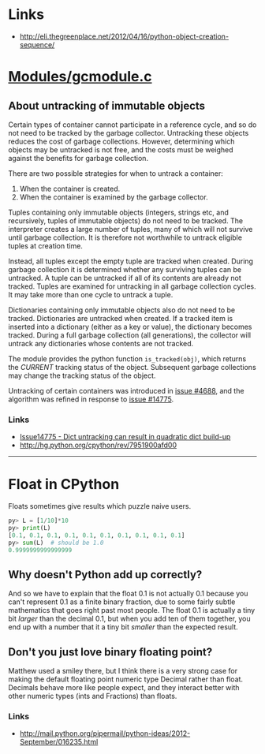 # Links

* http://eli.thegreenplace.net/2012/04/16/python-object-creation-sequence/

# [Modules/gcmodule.c](http://hg.python.org/cpython/file/tip/Modules/gcmodule.c)

## About untracking of immutable objects

Certain types of container cannot participate in a reference cycle, and
so do not need to be tracked by the garbage collector. Untracking these
objects reduces the cost of garbage collections. However, determining
which objects may be untracked is not free, and the costs must be
weighed against the benefits for garbage collection.

There are two possible strategies for when to untrack a container:

1. When the container is created.
2. When the container is examined by the garbage collector.

Tuples containing only immutable objects (integers, strings etc, and
recursively, tuples of immutable objects) do not need to be tracked.
The interpreter creates a large number of tuples, many of which will
not survive until garbage collection. It is therefore not worthwhile
to untrack eligible tuples at creation time.

Instead, all tuples except the empty tuple are tracked when created.
During garbage collection it is determined whether any surviving tuples
can be untracked. A tuple can be untracked if all of its contents are
already not tracked. Tuples are examined for untracking in all garbage
collection cycles. It may take more than one cycle to untrack a tuple.

Dictionaries containing only immutable objects also do not need to be
tracked. Dictionaries are untracked when created. If a tracked item is
inserted into a dictionary (either as a key or value), the dictionary
becomes tracked. During a full garbage collection (all generations),
the collector will untrack any dictionaries whose contents are not
tracked.

The module provides the python function `is_tracked(obj)`, which returns
the *CURRENT* tracking status of the object. Subsequent garbage
collections may change the tracking status of the object.

Untracking of certain containers was introduced in
[issue #4688](http://bugs.python.org/issue4688), and the algorithm was refined
in response to [issue #14775](http://bugs.python.org/issue14775).

### Links

* [Issue14775 - Dict untracking can result in quadratic dict build-up](http://bugs.python.org/issue14775)
* http://hg.python.org/cpython/rev/7951900afd00

---

# Float in CPython

Floats sometimes give results which puzzle naive users.

```py
py> L = [1/10]*10
py> print(L)
[0.1, 0.1, 0.1, 0.1, 0.1, 0.1, 0.1, 0.1, 0.1, 0.1]
py> sum(L)  # should be 1.0
0.9999999999999999
```

## Why doesn't Python add up correctly?

And so we have to explain that the float 0.1 is not actually 0.1 because
you can't represent 0.1 as a finite binary fraction, due to some fairly
subtle mathematics that goes right past most people. The float 0.1 is
actually a tiny bit *larger* than the decimal 0.1, but when you add ten of
them together, you end up with a number that it a tiny bit *smaller* than
the expected result.

## Don't you just love binary floating point?

Matthew used a smiley there, but I think there is a very strong case for
making the default floating point numeric type Decimal rather than float.
Decimals behave more like people expect, and they interact better with
other numeric types (ints and Fractions) than floats.

### Links

* http://mail.python.org/pipermail/python-ideas/2012-September/016235.html
